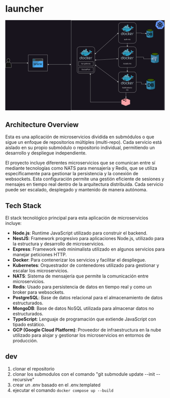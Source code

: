﻿# launcher

![Diagrama de flujo](https://github.com/test-propital/launcher/blob/main/microservicios.drawio.png)

## Architecture Overview

Esta es una aplicación de microservicios dividida en submódulos o que sigue un enfoque de repositorios múltiples (multi-repo). Cada servicio está aislado en su propio submódulo o repositorio individual, permitiendo un desarrollo y despliegue independiente.

El proyecto incluye diferentes microservicios que se comunican entre sí mediante tecnologías como NATS para mensajería y Redis, que se utiliza específicamente para gestionar la persistencia y la conexión de websockets. Esta configuración permite una gestión eficiente de sesiones y mensajes en tiempo real dentro de la arquitectura distribuida. Cada servicio puede ser escalado, desplegado y mantenido de manera autónoma.

## Tech Stack

El stack tecnológico principal para esta aplicación de microservicios incluye:

- **Node.js**: Runtime JavaScript utilizado para construir el backend.
- **NestJS**: Framework progresivo para aplicaciones Node.js, utilizado para la estructura y desarrollo de microservicios.
- **Express**: Framework web minimalista utilizado en algunos servicios para manejar peticiones HTTP.
- **Docker**: Para contenerizar los servicios y facilitar el despliegue.
- **Kubernetes**: Orquestrador de contenedores utilizado para gestionar y escalar los microservicios.
- **NATS**: Sistema de mensajería que permite la comunicación entre microservicios.
- **Redis**: Usado para persistencia de datos en tiempo real y como un broker para websockets.
- **PostgreSQL**: Base de datos relacional para el almacenamiento de datos estructurados.
- **MongoDB**: Base de datos NoSQL utilizada para almacenar datos no estructurados.
- **TypeScript**: Lenguaje de programación que extiende JavaScript con tipado estático.
- **GCP (Google Cloud Platform)**: Proveedor de infraestructura en la nube utilizado para alojar y gestionar los microservicios en entornos de producción.
 
## dev

1. clonar el repositorio
2. clonar los submodulos con el comando  "git submodule update --init --recursive"
3. crear un .env basado en el .env.templated
4. ejecutar el comando  `docker compose up --build`

